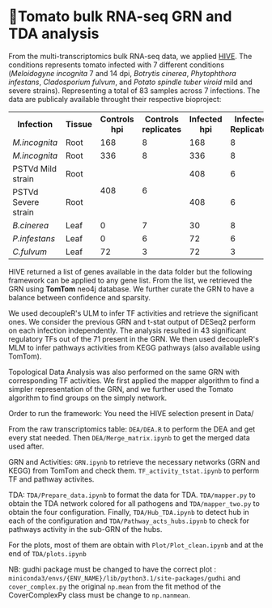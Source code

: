 # 🍅Tomato bulk RNA-seq GRN and TDA analysis

From the multi-transcriptomics bulk RNA-seq data, we applied [HIVE](https://doi.org/10.1101/2024.03.04.583290). The conditions represents tomato infected with 7 different conditions (*Meloidogyne incognita* 7 and 14 dpi, *Botrytis cinerea*, *Phytophthora infestans*, *Cladosporium fulvum*, and *Potato spindle tuber viroid* mild and severe strains). Representing a total of 83 samples across 7 infections.
The data are publicaly available throught their respective bioproject:
<table>
    <tr>
        <th>Infection</th>
        <th>Tissue</th>
        <th>Controls hpi</th>
        <th>Controls replicates</th>
        <th>Infected hpi</th>
        <th>Infected Replicates</th>
        <th>BioProject</th>
        <th>Reference DOI</th>
    </tr>
    <tr>
        <td><i>M.incognita</i></td>
        <td>Root</td>
        <td>168</td>
        <td>8</td>
        <td>168</td>
        <td>8</td>
        <td>PRJNA734743</td>
        <td><a href="https://doi.org/10.3389/fpls.2022.817185">DOI</a></td>
    </tr>
    <tr>
        <td><i>M.incognita</i></td>
        <td>Root</td>
        <td>336</td>
        <td>8</td>
        <td>336</td>
        <td>8</td>
        <td>PRJNA734743</td>
        <td><a href="https://doi.org/10.3389/fpls.2022.817185">DOI</a></td>
    </tr>
    <tr>
        <td>PSTVd Mild strain</td>
        <td>Root</td>
        <td rowspan="2">408</td>
        <td rowspan="2">6</td>
        <td>408</td>
        <td>6</td>
        <td>PRJNA515609</td>
        <td><a href="https://doi.org/10.3390/v11110992">DOI</a></td>
    </tr>
    <tr>
        <td>PSTVd Severe strain</td>
        <td>Root</td>
        <td>408</td>
        <td>6</td>
        <td>PRJNA515609</td>
        <td><a href="https://doi.org/10.3390/v11110992">DOI</a></td>
    </tr>
    <tr>
        <td><i>B.cinerea</i></td>
        <td>Leaf</td>
        <td>0</td>
        <td>7</td>
        <td>30</td>
        <td>8</td>
        <td>PRJNA662936</td>
        <td><a href="https://doi.org/10.1093/plphys/kiab354">DOI</a></td>
    </tr>
    <tr>
        <td><i>P.infestans</i></td>
        <td>Leaf</td>
        <td>0</td>
        <td>6</td>
        <td>72</td>
        <td>6</td>
        <td>PRJNA505207</td>
        <td><a href="https://doi.org/10.1073/pnas.1814380116">DOI</a></td>
    </tr>
    <tr>
        <td><i>C.fulvum</i></td>
        <td>Leaf</td>
        <td>72</td>
        <td>3</td>
        <td>72</td>
        <td>3</td>
        <td>PRJNA781749</td>
        <td><a href="https://doi.org/10.3389/fgene.2023.1158631">DOI</a></td>
    </tr>
</table>


 HIVE returned a list of genes available in the data folder but the following framework can be applied to any gene list.
From the list, we retrieved the GRN using **TomTom** neo4j database. We further curate the GRN to have a balance between confidence and sparsity.

We used decoupleR's ULM to infer TF activities and retrieve the significant ones. We consider the previous GRN and t-stat output of DESeq2 perform on each infection independently.
The analysis resulted in 43 significant regulatory TFs out of the 71 present in the GRN. We then used decoupleR's MLM to infer pathways activities from KEGG pathways (also available using TomTom).

Topological Data Analysis was also performed on the same GRN with corresponding TF activities. We first applied the mapper algorithm to find a simpler representation of the GRN, and we further used the Tomato algorithm to find groups on the simply network.

Order to run the framework:
You need the HIVE selection present in Data/

From the raw transcriptomics table:
`DEA/DEA.R` to perform the DEA and get every stat needed. Then `DEA/Merge_matrix.ipynb` to get the merged data used after.

GRN and Activities:
`GRN.ipynb` to retrieve the necessary networks (GRN and KEGG) from TomTom and check them.
`TF_activity_tstat.ipynb` to perform TF and pathway activites.

TDA: 
`TDA/Prepare_data.ipynb` to format the data for TDA.
`TDA/mapper.py` to obtain the TDA network colored for all pathogens and `TDA/mapper_two.py` to obtain the four configuration.
Finally, `TDA/Hub_TDA.ipynb` to detect hub in each of the configuration and `TDA/Pathway_acts_hubs.ipynb` to check for pathways activity in the sub-GRN of the hubs. 

For the plots, most of them are obtain with `Plot/Plot_clean.ipynb` and at the end of `TDA/plots.ipynb`

NB: gudhi package must be changed to have the correct plot :
`miniconda3/envs/{ENV_NAME}/lib/python3.1/site-packages/gudhi` and `cover_complex.py` the original `np.mean` from the fit method of the CoverComplexPy class must be change to `np.nanmean`.